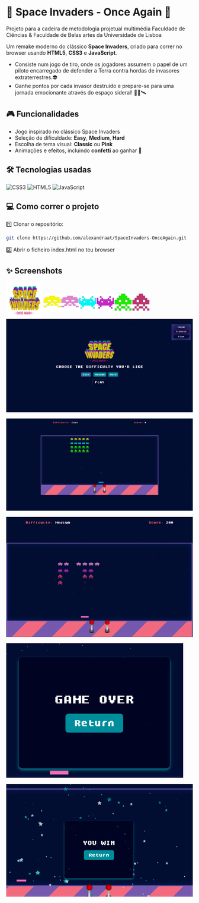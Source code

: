 # 🚀 Space Invaders - Once Again 👾
Projeto para a cadeira de metodologia projetual multimédia
Faculdade de Ciências & Faculdade de Belas artes da Universidade de Lisboa

Um remake moderno do clássico **Space Invaders**, criado para correr no browser usando **HTML5**, **CSS3** e **JavaScript**.
- Consiste num jogo de tiro, onde os jogadores assumem o papel de um piloto encarregado de defender a Terra contra hordas de invasores extraterrestres.👽
- Ganhe pontos por cada invasor destruído e prepare-se para uma jornada emocionante através do espaço sideral! 👩‍🚀🛰


## 🎮 Funcionalidades

- Jogo inspirado no clássico Space Invaders
- Seleção de dificuldade: **Easy**, **Medium**, **Hard**
- Escolha de tema visual: **Classic** ou **Pink**
- Animações e efeitos, incluindo **confetti** ao ganhar 🎊

## 🛠 Tecnologias usadas
![CSS3](https://img.shields.io/badge/css3-%231572B6.svg?style=for-the-badge&logo=css3&logoColor=white) ![HTML5](https://img.shields.io/badge/html5-%23E34F26.svg?style=for-the-badge&logo=html5&logoColor=white) ![JavaScript](https://img.shields.io/badge/javascript-%23323330.svg?style=for-the-badge&logo=javascript&logoColor=%23F7DF1E)

## 💻 Como correr o projeto

1️⃣ Clonar o repositório:
```bash
git clone https://github.com/alexandraat/SpaceInvaders-OnceAgain.git
```
2️⃣ Abrir o ficheiro index.html no teu browser

## ✨ Screenshots
<a href="url"><img src="./assets/img/logo.png" align="left" height="100" width="100" ></a> <br>  

<a href="url"><img src="./assets/img/large2.png" align="left" height="48" width="48" ></a> <a href="url"><img src="./assets/img/large2rosa.png" align="left" height="48" width="48" ></a>
<a href="url"><img src="./assets/img/medium2.png" align="left" height="48" width="48" ></a> <a href="url"><img src="./assets/img/medium2rosa.png" align="left" height="48" width="48" ></a>
<a href="url"><img src="./assets/img/small2.png" align="left" height="48" width="48" ></a> <a href="url"><img src="./assets/img/small2rosa.png" align="left" height="48" width="48" ></a>  
<br>

<a href="url"><img src="./prints/inicio.png"></a>  

<a href="url"><img src="./prints/jogar.png"></a>  

<a href="url"><img src="./prints/pink.png"  ></a> <br>  

<a href="url"><img src="./prints/gameover.png"  ></a> <br>  

<a href="url"><img src="./prints/win.png"></a>  